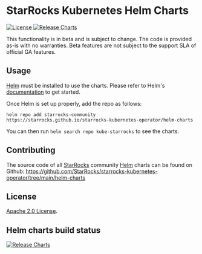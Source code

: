 # StarRocks Kubernetes Helm Charts
[![License](https://img.shields.io/badge/License-Apache%202.0-blue.svg)](https://opensource.org/licenses/Apache-2.0) [![Release Charts](https://img.shields.io/badge/Release-helmcharts-green.svg)](https://github.com/StarRocks/helm-charts/releases)

This functionality is in beta and is subject to change. The code is provided as-is with no warranties. Beta features are not subject to the support SLA of official GA features.

## Usage

[Helm](https://helm.sh) must be installed to use the charts.
Please refer to Helm's [documentation](https://helm.sh/docs/) to get started.

Once Helm is set up properly, add the repo as follows:

```console
helm repo add starrocks-community https://starrocks.github.io/starrocks-kubernetes-operator/helm-charts
```

You can then run `helm search repo kube-starrocks` to see the charts.

## Contributing

The source code of all [StarRocks](https://www.starrocks.io/) community [Helm](https://helm.sh) charts can be found on Github: <https://github.com/StarRocks/starrocks-kubernetes-operator/tree/main/helm-charts>

## License

<!-- Keep full URL links to repo files because this README syncs from main to gh-pages.  -->
[Apache 2.0 License](https://github.com/StarRocks/helm-charts/blob/main/LICENSE).

## Helm charts build status

[![Release Charts](https://img.shields.io/badge/build-passing-brightgreen)](https://github.com/StarRocks/starrocks-kubernetes-operator/releases)
